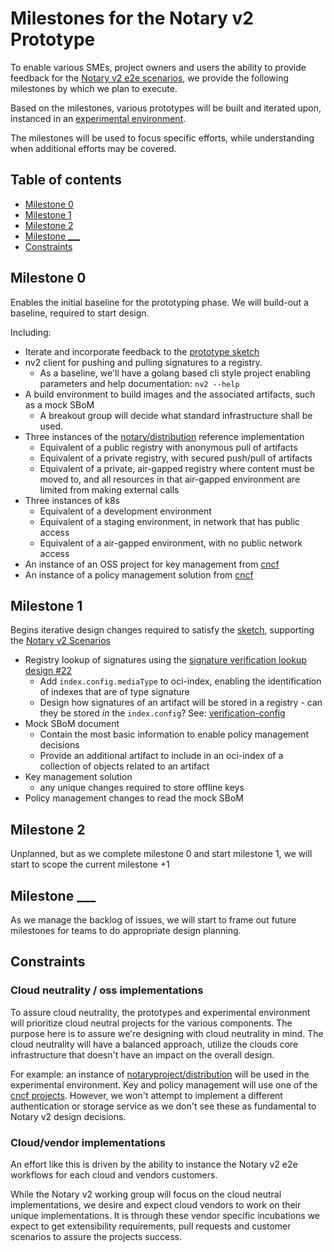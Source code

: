 # Milestones for the Notary v2 Prototype

To enable various SMEs, project owners and users the ability to provide feedback for the [Notary v2 e2e scenarios][nv2-scenarios], we provide the following milestones by which we plan to execute.

Based on the milestones, various prototypes will be built and iterated upon, instanced in an [experimental environment](.experimental-environment.md).

The milestones will be used to focus specific efforts, while understanding when additional efforts may be covered.

## Table of contents

- [Milestone 0](#milestone-0)
- [Milestone 1](#milestone-1)
- [Milestone 2](#milestone-2)
- [Milestone ___](#milestone-___)
- [Constraints](#constraints)

## Milestone 0

Enables the initial baseline for the prototyping phase. We will build-out a baseline, required to start design.

Including:

- Iterate and incorporate feedback to the [prototype sketch](.sketch.md)
- nv2 client for pushing and pulling signatures to a registry.
  - As a baseline, we'll have a golang based cli style project enabling parameters and help documentation: `nv2 --help`
- A build environment to build images and the associated artifacts, such as a mock SBoM
  - A breakout group will decide what standard infrastructure shall be used.
- Three instances of the [notary/distribution][notary-distribution] reference implementation
  - Equivalent of a public registry with anonymous pull of artifacts
  - Equivalent of a private registry, with secured push/pull of artifacts
  - Equivalent of a private, air-gapped registry where content must be moved to, and all resources in that air-gapped environment are limited from making external calls
- Three instances of k8s
  - Equivalent of a development environment
  - Equivalent of a staging environment, in network that has public access
  - Equivalent of a air-gapped environment, with no public network access
- An instance of an OSS project for key management from [cncf][cncf-projects]
- An instance of a policy management solution from [cncf][cncf-projects]

## Milestone 1

Begins iterative design changes required to satisfy the [sketch](.sketch.md), supporting the [Notary v2 Scenarios][nv2-scenarios]

- Registry lookup of signatures using the [signature verification lookup design #22](https://github.com/notaryproject/requirements/pull/22)
  - Add `index.config.mediaType` to oci-index, enabling the identification of indexes that are of type signature
  - Design how signatures of an artifact will be stored in a registry - can they be stored _in_ the `index.config`? See: [verification-config][config-signatures]
- Mock SBoM document
  - Contain the most basic information to enable policy management decisions
  - Provide an additional artifact to include in an oci-index of a collection of objects related to an artifact
- Key management solution
  - any unique changes required to store offline keys
- Policy management changes to read the mock SBoM

## Milestone 2

Unplanned, but as we complete milestone 0 and start milestone 1, we will start to scope the current milestone +1

## Milestone ___

As we manage the backlog of issues, we will start to frame out future milestones for teams to do appropriate design planning.

## Constraints

### Cloud neutrality / oss implementations

To assure cloud neutrality, the prototypes and experimental environment will prioritize cloud neutral projects for the various components. The purpose here is to assure we're designing with cloud neutrality in mind. The cloud neutrality will have a balanced approach, utilize the clouds core infrastructure that doesn't have an impact on the overall design.

For example: an instance of [notaryproject/distribution][notary-distribution] will be used in the experimental environment. Key and policy management will use one of the [cncf projects][cncf-projects]. However, we won't attempt to implement a different authentication or storage service as we don't see these as fundamental to  Notary v2 design decisions.

### Cloud/vendor implementations

An effort like this is driven by the ability to instance the Notary v2 e2e workflows for each cloud and vendors customers.

While the Notary v2 working group will focus on the cloud neutral implementations, we desire and expect cloud vendors to work on their unique implementations. It is through these vendor specific incubations we expect to get extensibility requirements, pull requests and customer scenarios to assure the projects success.

[cncf-projects]:        https://www.cncf.io/projects/
[notary-distribution]:  https://github.com/notaryproject/distribution
[nv2-scenarios]:        https://github.com/notaryproject/requirements/blob/master/scenarios.md
[config-signatures]:    https://github.com/notaryproject/requirements/blob/e7743d8e700f591a1f2b0ffb256909783c6a0881/verification-by-reference.md#weba2b2-staging-verification-config
